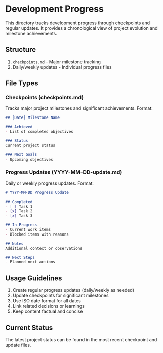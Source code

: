 # Development Progress

This directory tracks development progress through checkpoints and regular updates. It provides a chronological view of project evolution and milestone achievements.

## Structure

1. `checkpoints.md` - Major milestone tracking
2. Daily/weekly updates - Individual progress files

## File Types

### Checkpoints (checkpoints.md)

Tracks major project milestones and significant achievements. Format:

```markdown
## [Date] Milestone Name

### Achieved
- List of completed objectives

### Status
Current project status

### Next Goals
- Upcoming objectives
```

### Progress Updates (YYYY-MM-DD-update.md)

Daily or weekly progress updates. Format:

```markdown
# YYYY-MM-DD Progress Update

## Completed
- [ ] Task 1
- [x] Task 2
- [x] Task 3

## In Progress
- Current work items
- Blocked items with reasons

## Notes
Additional context or observations

## Next Steps
- Planned next actions
```

## Usage Guidelines

1. Create regular progress updates (daily/weekly as needed)
2. Update checkpoints for significant milestones
3. Use ISO date format for all dates
4. Link related decisions or learnings
5. Keep content factual and concise

## Current Status

The latest project status can be found in the most recent checkpoint and update files.